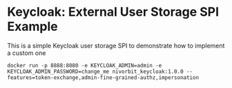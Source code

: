 # Keycloak: External User Storage SPI Example

This is a simple Keycloak user storage SPI to demonstrate how to implement a custom one

```shell
docker run -p 8888:8080 -e KEYCLOAK_ADMIN=admin -e KEYCLOAK_ADMIN_PASSWORD=change_me nivorbit_keycloak:1.0.0 --features=token-exchange,admin-fine-grained-authz,impersonation
```
